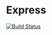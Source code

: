 # Express
[![Build Status](https://travis-ci.com/Dontmovedad/Express.svg?branch=master)](https://travis-ci.com/Dontmovedad/Express)
